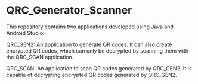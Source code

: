 # QRC_Generator_Scanner

This repository contains two applications developed using Java and Android Studio:

QRC_GEN2: An application to generate QR codes. It can also create encrypted QR codes, which can only be decrypted by scanning them with the QRC_SCAN application.

QRC_SCAN: An application to scan QR codes generated by QRC_GEN2. It is capable of decrypting encrypted QR codes generated by QRC_GEN2.
